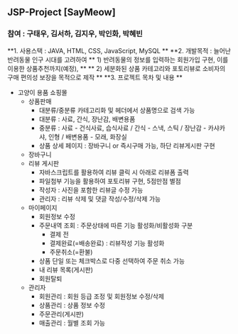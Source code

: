 ## JSP-Project [SayMeow]
### 참여 : 구태우, 김서하, 김지우, 박인화, 박혜빈
**1. 사용스택 : JAVA, HTML, CSS, JavaScript, MySQL **
**2. 개발목적 : 늘어난 반려동물 인구 시대를 고려하여 
  ** 1) 반려동물의 정보를 입력하는 회원가입 구현, 이를 이용한 상품추천까지(예정), **
  ** 2) 세분화된 상품 카테고리와 포토리뷰로 소비자의 구매 편의성 보장을 목적으로 제작 **
**3. 프로젝트 목차 및 내용 **

* 고양이 용품 쇼핑몰
  * 상품판매
    * 대분류/중분류 카테고리화 및 헤더에서 상품명으로 검색 가능
    * 대분류 : 사료, 간식, 장난감, 배변용품
    * 중분류 : 사료 - 건식사료, 습식사료 / 간식 - 스낵, 스틱 / 장난감 - 카샤카샤, 인형 / 배변용품 - 모래, 화장실 
    * 상품 상세 페이지 : 장바구니 or 즉시구매 가능, 하단 리뷰게시판 구현
  * 장바구니
  * 리뷰 게시판
    * 자바스크립트를 활용하여 리뷰 클릭 시 아래로 리뷰폼 출력  
    * 파일첨부 기능을 활용하여 포토리뷰 구현, 5점만점 별점
    * 작성자 : 사진을 포함한 리뷰글 수정 가능
    * 관리자 : 리뷰 삭제 및 댓글 작성/수정/삭제 가능
  * 마이페이지
    * 회원정보 수정
    * 주문내역 조회 : 주문상태에 따른 기능 활성화/비활성화 구분
      * 결제 전
      * 결제완료(=배송완료) : 리뷰작성 기능 활성화
      * 주문취소(=환불)
    * 상품 단일 또는 체크박스로 다중 선택하여 주문 취소 가능
    * 내 리뷰 목록(게시판)
    * 회원탈퇴
  * 관리자 
    * 회원관리 : 회원 등급 조정 및 회원정보 수정/삭제
    * 상품관리 : 상품 정보 수정
    * 주문관리(게시판) 
    * 매출관리 : 월별 조회 가능
